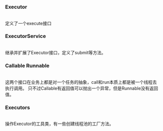 ### Executor 
######
定义了一个execute接口

### ExecutorService 
######
继承并扩展了Executor接口，定义了submit等方法。

### Callable Runnable
######
这两个接口在业务上都是对一个任务的抽象，call和run本质上都是被一个线程去执行调用。
只不过Callable有返回值可以抛出一个异常，但是Runnable没有返回值。

### Executors
######
操作Executor的工具类，有一些创建线程池的工厂方法。


